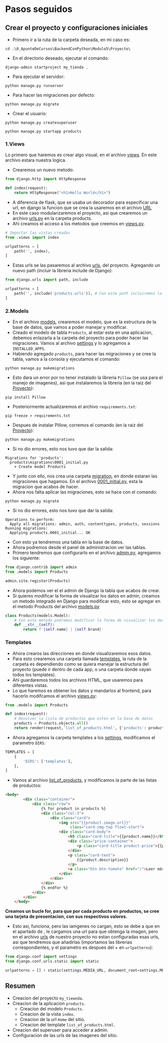 # Pasos seguidos

## Crear el proyecto y configuraciones iniciales

- Primero ir a la ruta de la carpeta deseada, en mi caso es:

```commandline
cd .\0_ApunteDeCursos\BackendConPython\Modulo5\Proyecto\
```

- En el directorio deseado, ejecutar el comando:

```commandline
django-admin startproject my_tienda .
```

- Para ejecutar el servidor:

```commandline
python manage.py runserver
```

- Para hacer las migraciones por defecto:

```commandline
python manage.py migrate
```

- Crear el usuario:

```commandline
python manage.py createsuperuser
```

```commandline
python manage.py startapp products
```

### 1.Views

Lo primero que haremos es crear algo visual, en el archivo [views](Proyecto/products/views.py). En este archivo estara nuestra logica.

- Crearemos un nuevo metodo:

```python
from django.http import HttpResponse

def index(request):
    return HttpResponse("<h1>Hello World</h1>")
```

- A diferencia de flask, que se usaba un decorador para especificar una url, en django la funcion que se crea la usaremos en el archivo [URL](Proyecto/my_tienda/urls.py)
- En este caso modularizaremos el proyecto, asi que crearemos un archivo [urls.py](Proyecto/products/urls.py) en la carpeta products.
- Ahi creamos el acceso a los metodos que creemos en [views.py](Proyecto/products/views.py).

```python
# Importar las vistas creadas
from .views import index

urlpatterns = [
    path('', index),
]
```

- Estas urls se las pasaremos al archivo [urls](Proyecto/my_tienda/urls.py), del proyecto. Agregando un nuevo path (incluir la libreria include de Django):

```python
from django.urls import path, include

urlpatterns = [
    path('', include('products.urls')), # Con este path incluiremos la ruta url creada en la carpeta products
]
```

### 2.Models

- En el archivo [models](Proyecto/products/models.py), crearemos el modelo, que es la estructura de la base de datos, que vamos a poder manejar y modificar.
- Creado el modelo de tabla `Products`, al estar esta en una aplicacion, debemos enlazarla a la carpeta del proyecto para poder hacer las migraciones. Vamos al archivo [settings](Proyecto/my_tienda/settings.py) y lo agregamos a `INSTALLED_APPS`. 
- Habiendo agregado `products`, para hacer las migraciones y se cree la tabla, vamos a la consola y ejecutamos el comando:

```commandline
python manage.py makemigrations
```

- Esto dara un error por no tener instalado la libreria `Pillow` (se usa para el manejo de imagenes), asi que instalaremos la libreria (en la raiz del [Proyecto](../../../../PythonRoadmap)):

```commandline
pip install Pillow
```

- Posteriormente actualizaremos el archivo `requirements.txt`:

```commandline
pip freeze > requirements.txt
```

- Despues de instalar Pillow, corremos el comando (en la raiz del [Proyecto](Proyecto)):

```commandline
python manage.py makemigrations
```

- Si no dio errores, esto nos tuvo que dar la salida:

```commandline
Migrations for 'products':
  products\migrations\0001_initial.py
    + Create model Products
```

- Y junto con ello, nos crea una carpeta [migration](Proyecto/products/migrations), en donde estaran las migraciones que hagamos. En el archivo [0001_initial.py](Proyecto/products/migrations/0001_initial.py), esta la migracion que acabos de hacer.
- Ahora nos falta aplicar las migraciones, esto se hace con el comando:

```commandline
python manage.py migrate
```

- Si no dio errores, esto nos tuvo que dar la salida:

```commandline
Operations to perform:
  Apply all migrations: admin, auth, contenttypes, products, sessions
Running migrations:
  Applying products.0001_initial... OK
```

- Con esto ya tendremos una tabla en la base de datos.
- Ahora podremos desde el panel de administracion ver las tablas.
- Primero tendremos que configurarlo en el archivo [admin.py](Proyecto/products/admin.py), agregamos los siguiente:

```python
from django.contrib import admin
from .models import Products

admin.site.register(Products)
```

- Ahora podemos ver el el admin de Django la tabla que acabos de crear.
- Si quieres modificar la forma de visualizar los datos en admin, creamos un metodo integrado en Django para modificar esto, esto se agregar en el metodo Products del archivo [models.py](Proyecto/products/models.py)

```python
class Products(models.Model):
    # Con este metodo podremos modificar la forma de visualizar los datos en la DB
    def __str__(self):
        return f'{self.name} | {self.brand}'
```

### Templates

- Ahora crearos las direcciones en donde visualizaremos esos datos.
- Para esto crearemos una carpeta llamada [templates](Proyecto/templates), la ruta de la carpeta es dependiendo como se quiera manejar la estructura del proyecto (puede ir dentro de cada app, o una carpeta donde vayan todos los templates).
- Ahi guardaremos todos los archivos HTML, que usaremos para diferentes vistas.
- Lo que haremos es obtener los datos y mandarlos al frontend, para hacerlo modifcamos el archivo [views.py](Proyecto/products/views.py):

```python
from .models import Products

def index(request):
    # Devolver la lista de productos que esten en la base de datos
    products = Products.objects.all()
    return render(request,'list_of_products.html', {'products': products})
```

- Ahora agregamos la carpeta templates a los [settings](Proyecto/my_tienda/settings.py), modificamos el parametro `DIRS`:

```python
TEMPLATES = [
    {
        'DIRS': ['templates'],
    },
]
```

- Vamos al archivo [list_of_products](Proyecto/templates/products/list_of_products.html), y modificamos la parte de las listas de productos:

```html
<body>
        <div class="container">
            <div class="row">
                {% for product in products %}
                <div class="col-3">
                    <div class="card">
                        <img src="{{product.image.url}}"
                             class="card-img-top float-start">
                        <div class="card-body">
                            <h5 class="card-title">{{product.name}}</h5>
                            <div class="price-container">
                                <p class="card-title product-price">{{product.price}} USD</p>
                            </div>
                            <p class="card-text">
                                {{product.description}}
                            </p>
                            <a class="btn btn-tomato" href="/">Leer más</a>
                        </div>
                    </div>
                </div>
                {% endfor %}
            </div>
        </div>
    </body>
```
__Creamos un bucle for, para que por cada producto en productos, se cree una tarjeta de presentacion, con sus respectivos valores.__

- Esto asi, funciona, pero las iamgenes no cargan, esto se debe a que en el apartado de <img>, le cargamos una url para que obtenga la imagen, pero en el archivo [urls](Proyecto/my_tienda/urls.py) de nuestro proyecto no estan configuradas esas urls, asi que tendremos que añadirlas (importamos las librerias correspondientes, y el parametro es despues del + en `urlpatterns`):

```python
from django.conf import settings
from django.conf.urls.static import static

urlpatterns = [] + static(settings.MEDIA_URL, document_root=settings.MEDIA_ROOT)
```


## Resumen

- Creacion del proyecto `my_tiewnda`.
- Creacion de la aplicacion `products`.
    - Creacion del modelo `Products`.
    - Creacion de la vista `index`.
    - Creacion de la url `Home` del sitio.
    - Creacion del template `list_of_products.html`.
- Creacion del superuser para acceder a admin.
- Configuracion de las urls de las imagenes del sitio.